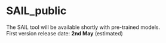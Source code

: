 # SAIL_public<br>

The SAIL tool will be available shortly with pre-trained models.<br>
First version release date: <b>2nd May</b> (estimated)<br>
